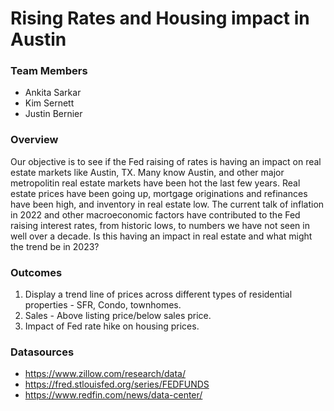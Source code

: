 # Rising Rates and Housing impact in Austin

### Team Members   
* Ankita Sarkar    
* Kim Sernett    
* Justin Bernier    

###  Overview
Our objective is to see if the Fed raising of rates is having an impact on real estate markets like Austin, TX.   Many know Austin, and other major metropolitin real estate markets have been hot the last few years.  Real estate prices have been going up, mortgage originations and refinances have been high, and inventory in real estate low.  The current talk of inflation in 2022 and other macroeconomic factors have contributed to the Fed raising interest rates, from historic lows, to numbers we have not seen in well over a decade.  Is this having an impact in real estate and what might the trend be in 2023?  

###  Outcomes
1.	Display a trend line of prices across different types of residential properties -  SFR, Condo, townhomes. 
2.	Sales - Above listing price/below sales price.
3.	Impact of Fed rate hike on housing prices.


### Datasources

* https://www.zillow.com/research/data/
* https://fred.stlouisfed.org/series/FEDFUNDS
* https://www.redfin.com/news/data-center/

